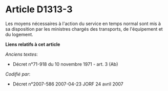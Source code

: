 # Article D1313-3

Les moyens nécessaires à l'action du service en temps normal sont mis à sa disposition par les ministres chargés des
transports, de l'équipement et du logement.

**Liens relatifs à cet article**

_Anciens textes_:

  - Décret n°71-918 du 10 novembre 1971 - art. 3 (Ab)

_Codifié par_:

  - Décret n°2007-586 2007-04-23 JORF 24 avril 2007
